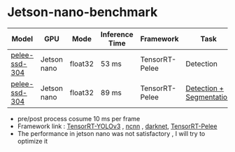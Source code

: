 # Jetson-nano-benchmark

Model | GPU | Mode | Inference Time | Framework | Task
-- | -- | -- | -- | -- | --
[pelee-ssd-304](https://github.com/eric612/MobileNet-YOLO) |  Jetson nano | float32 | 53 ms | TensorRT-Pelee | Detection
[pelee-ssd-304](https://github.com/eric612/MobileNet-YOLO) |  Jetson nano | float32 | 89 ms | TensorRT-Pelee | [Detection + Segmentation](https://youtu.be/nndFtIPMy20)

* pre/post process cosume 10 ms per frame 
* Framework link : [TensorRT-YOLOv3](https://github.com/eric612/TensorRT-Yolov3-models) , [ncnn](https://github.com/Tencent/ncnn) , [darknet](https://github.com/pjreddie/darknet), [TensorRT-Pelee](https://github.com/eric612/Pelee-Seg-TensorRT)
* The performance in jetson nano was not satisfactory , I will try to optimize it 
